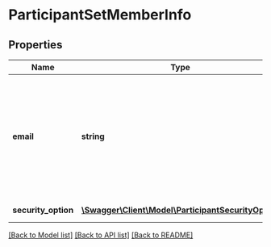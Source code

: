 # ParticipantSetMemberInfo

## Properties
Name | Type | Description | Notes
------------ | ------------- | ------------- | -------------
**email** | **string** | Email of the participant. In case of creating new Agreements(POST/PUT), this is a required field. In case of GET, this is the required field and will always be returned unless it is a fax workflow( legacy agreements) that were created using fax as input | [optional] 
**security_option** | [**\Swagger\Client\Model\ParticipantSecurityOption**](ParticipantSecurityOption.md) | Security options that apply to the participant | [optional] 

[[Back to Model list]](../README.md#documentation-for-models) [[Back to API list]](../README.md#documentation-for-api-endpoints) [[Back to README]](../README.md)



